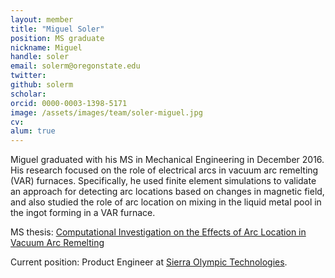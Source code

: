 ```yaml
---
layout: member
title: "Miguel Soler"
position: MS graduate
nickname: Miguel
handle: soler
email: solerm@oregonstate.edu
twitter:
github: solerm
scholar:
orcid: 0000-0003-1398-5171
image: /assets/images/team/soler-miguel.jpg
cv:
alum: true
---
```

Miguel graduated with his MS in Mechanical Engineering in December 2016. His research focused on the role of electrical arcs in vacuum arc remelting (VAR) furnaces. Specifically, he used finite element simulations to validate an approach for detecting arc locations based on changes in magnetic field, and also studied the role of arc location on mixing in the liquid metal pool in the ingot forming in a VAR furnace.

<i class="fa fa-book" aria-hidden="true"></i> MS thesis: [Computational Investigation on the Effects of Arc Location in Vacuum Arc Remelting](http://hdl.handle.net/1957/60070)

Current position: Product Engineer at [Sierra Olympic Technologies](https://www.sierraolympic.com/).

[Oregon State University]: http://oregonstate.edu/
[School of Mechanical, Industrial, and Manufacturing Engineering]: http://mime.oregonstate.edu
